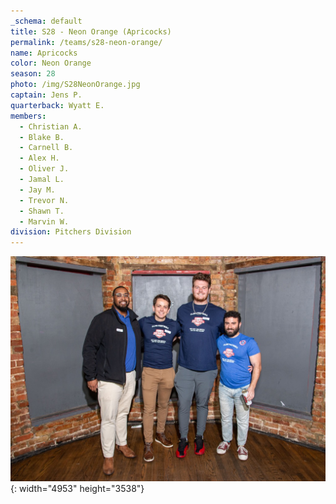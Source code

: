 ```yaml
---
_schema: default
title: S28 - Neon Orange (Apricocks)
permalink: /teams/s28-neon-orange/
name: Apricocks
color: Neon Orange
season: 28
photo: /img/S28NeonOrange.jpg
captain: Jens P.
quarterback: Wyatt E.
members:
  - Christian A.
  - Blake B.
  - Carnell B.
  - Alex H.
  - Oliver J.
  - Jamal L.
  - Jay M.
  - Trevor N.
  - Shawn T.
  - Marvin W.
division: Pitchers Division
---
```

![](/img/da2-7066.jpg){: width="4953" height="3538"}